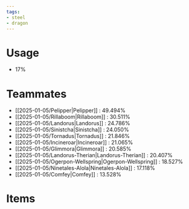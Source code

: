 ```yaml
---
tags:
- steel
- dragon
---
```

# Usage
- 17%
# Teammates
- [[2025-01-05/Pelipper|Pelipper]] : 49.494%
- [[2025-01-05/Rillaboom|Rillaboom]] : 30.511%
- [[2025-01-05/Landorus|Landorus]] : 24.786%
- [[2025-01-05/Sinistcha|Sinistcha]] : 24.050%
- [[2025-01-05/Tornadus|Tornadus]] : 21.846%
- [[2025-01-05/Incineroar|Incineroar]] : 21.065%
- [[2025-01-05/Glimmora|Glimmora]] : 20.585%
- [[2025-01-05/Landorus-Therian|Landorus-Therian]] : 20.407%
- [[2025-01-05/Ogerpon-Wellspring|Ogerpon-Wellspring]] : 18.527%
- [[2025-01-05/Ninetales-Alola|Ninetales-Alola]] : 17.118%
- [[2025-01-05/Comfey|Comfey]] : 13.528%
# Items
